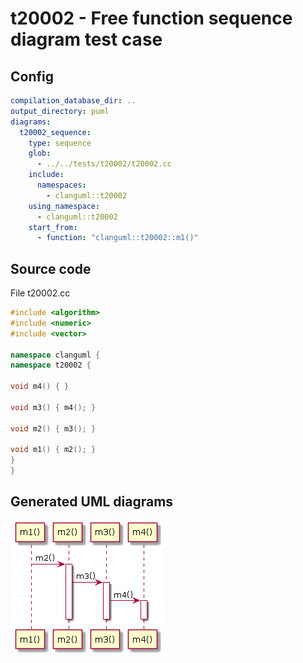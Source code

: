 # t20002 - Free function sequence diagram test case
## Config
```yaml
compilation_database_dir: ..
output_directory: puml
diagrams:
  t20002_sequence:
    type: sequence
    glob:
      - ../../tests/t20002/t20002.cc
    include:
      namespaces:
        - clanguml::t20002
    using_namespace:
      - clanguml::t20002
    start_from:
      - function: "clanguml::t20002::m1()"

```
## Source code
File t20002.cc
```cpp
#include <algorithm>
#include <numeric>
#include <vector>

namespace clanguml {
namespace t20002 {

void m4() { }

void m3() { m4(); }

void m2() { m3(); }

void m1() { m2(); }
}
}

```
## Generated UML diagrams
![t20002_sequence](./t20002_sequence.png "Free function sequence diagram test case")
